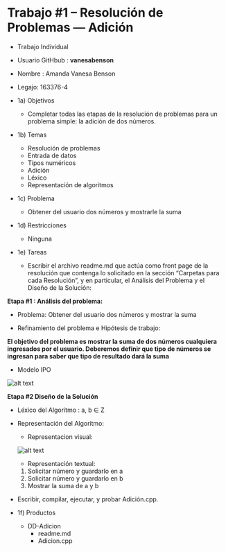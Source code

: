 # Trabajo #1 – Resolución de Problemas — Adición #

* Trabajo Individual

* Usuario GitHbub : **vanesabenson**

* Nombre : Amanda Vanesa Benson

* Legajo: 163376-4


*   1a)  Objetivos
    * Completar todas las etapas de la resolución de problemas para un problema simple: la adición de dos números.

*   1b) Temas
    * Resolución de problemas
    * Entrada de datos
    * Tipos numéricos
    * Adición
    * Léxico
    * Representación de algoritmos

*   1c) Problema
    * Obtener del usuario dos números y mostrarle la suma

*   1d) Restricciones
    * Ninguna

*   1e) Tareas
    * Escribir el archivo readme.md que actúa como front page de la resolución que contenga lo solicitado en la sección “Carpetas para cada Resolución”, y en particular, el Análisis del Problema y el Diseño de la Solución:

**Etapa #1 : Análisis del problema:**
 * Problema: Obtener del usuario dos números y mostrar la suma 
 
 * Refinamiento del problema e Hipótesis de trabajo:

 **El objetivo del problema es mostrar la suma de dos números cualquiera ingresados por el usuario. Deberemos definir que tipo de números se ingresan para saber que tipo de resultado dará la suma**
 
 
 * Modelo IPO 
 
  ![alt text](https://github.com/vanesabenson/AED/blob/master/01-Adicion/Images/ipo_image.png)
      
      
 **Etapa #2 Diseño de la Solución**

 * Léxico del Algoritmo :   a, b ∈ Z
   
   
 * Representación del Algoritmo: 

    * Representacion visual:
 
    ![alt text](https://github.com/vanesabenson/AED/blob/master/01-Adicion/Images/diagrama.png)
 
    * Representación textual:
    
    1) Solicitar número y guardarlo en a
    2) Solicitar número y guardarlo en b
    3) Mostrar la suma de a y b 

* Escribir, compilar, ejecutar, y probar Adición.cpp.

  
*    1f) Productos
     * DD-Adicion
       * readme.md
       * Adicion.cpp
       
       
  
  

  

